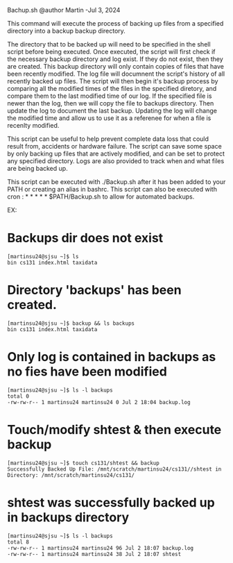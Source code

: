 Bachup.sh @author Martin -Jul 3, 2024

This command will execute the process of backing up files from a specified directory into a backup backup directory.

The directory that to be backed up will need to be specified in the shell script before being executed. Once executed, the script will first check if the necessary backup directory and log exist. If they do not exist, then they are created. This backup directory will only contain copies of files that have been recently modified. The log file will documnent the script's history of all recently backed up files. The script will then begin it's backup process by comparing all the modified times of the files in the specified diretory, and compare them to the last modified time of our log. If the specified file is newer than the log, then we will copy the file to backups directory. Then update the log to document the last backup. Updating the log will change the modified time and allow us to use it as a referenee for when a file is recenlty modified.

This script can be useful to help prevent complete data loss that could result from, accidents or hardware failure. The script can save some space by only backing up files that are actively modified, and can be set to protect any specified directory. Logs are also provided to track when and what files are being backed up.

This script can be executed with ./Backup.sh after it has been added to your PATH or creating an alias in bashrc. This script can also be executed with cron : * * * * * $PATH/Backup.sh to allow for automated backups.

EX:
# Backups dir does not exist
	[martinsu24@sjsu ~]$ ls
	bin cs131 index.html taxidata

# Directory 'backups' has been created.
	[martinsu24@sjsu ~]$ backup && ls backups
	bin cs131 index.html taxidata

# Only log is contained in backups as no fies have been modified
	[martinsu24@sjsu ~]$ ls -l backups
	total 0
	-rw-rw-r-- 1 martinsu24 martinsu24 0 Jul 2 18:04 backup.log

# Touch/modify shtest & then execute backup
	[martinsu24@sjsu ~]$ touch cs131/shtest && backup
	Successfully Backed Up File: /mnt/scratch/martinsu24/cs131//shtest in Directory: /mnt/scratch/martinsu24/cs131/

# shtest was successfully backed up in backups directory
	[martinsu24@sjsu ~]$ ls -l backups
	total 8
	-rw-rw-r-- 1 martinsu24 martinsu24 96 Jul 2 18:07 backup.log
	-rw-rw-r-- 1 martinsu24 martinsu24 38 Jul 2 18:07 shtest
